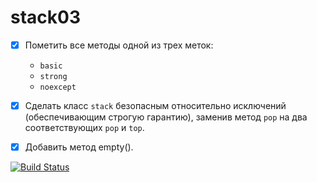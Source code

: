 # stack03

- [x] Пометить все методы одной из трех меток:
  - `basic`
  - `strong`
  - `noexcept`
  
- [x] Сделать класс `stack` безопасным относительно исключений (обеспечивающим строгую гарантию), заменив метод `pop` на два соответствующих `pop` и `top`.

- [x] Добавить метод empty().




[![Build Status](https://travis-ci.org/yanaxgrishkova/stack02.svg?branch=master)](https://travis-ci.org/yanaxgrishkova/stack02)
